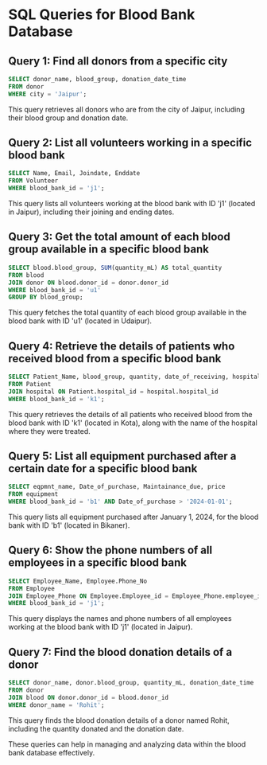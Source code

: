 # SQL Queries for Blood Bank Database
## Query 1: Find all donors from a specific city
```sql
SELECT donor_name, blood_group, donation_date_time
FROM donor
WHERE city = 'Jaipur';
```
This query retrieves all donors who are from the city of Jaipur, including their blood group and donation date.

## Query 2: List all volunteers working in a specific blood bank
```sql
SELECT Name, Email, Joindate, Enddate
FROM Volunteer
WHERE blood_bank_id = 'j1';
```
This query lists all volunteers working at the blood bank with ID 'j1' (located in Jaipur), including their joining and ending dates.

## Query 3: Get the total amount of each blood group available in a specific blood bank
```sql
SELECT blood.blood_group, SUM(quantity_mL) AS total_quantity
FROM blood
JOIN donor ON blood.donor_id = donor.donor_id
WHERE blood_bank_id = 'u1'
GROUP BY blood_group;
```
This query fetches the total quantity of each blood group available in the blood bank with ID 'u1' (located in Udaipur).

## Query 4: Retrieve the details of patients who received blood from a specific blood bank
```sql
SELECT Patient_Name, blood_group, quantity, date_of_receiving, hospital_name
FROM Patient
JOIN hospital ON Patient.hospital_id = hospital.hospital_id
WHERE blood_bank_id = 'k1';
```
This query retrieves the details of all patients who received blood from the blood bank with ID 'k1' (located in Kota), along with the name of the hospital where they were treated.

## Query 5: List all equipment purchased after a certain date for a specific blood bank
```sql
SELECT eqpmnt_name, Date_of_purchase, Maintainance_due, price
FROM equipment
WHERE blood_bank_id = 'b1' AND Date_of_purchase > '2024-01-01';
```
This query lists all equipment purchased after January 1, 2024, for the blood bank with ID 'b1' (located in Bikaner).

## Query 6: Show the phone numbers of all employees in a specific blood bank
```sql
SELECT Employee_Name, Employee.Phone_No
FROM Employee
JOIN Employee_Phone ON Employee.Employee_id = Employee_Phone.employee_id
WHERE blood_bank_id = 'j1';
```
This query displays the names and phone numbers of all employees working at the blood bank with ID 'j1' (located in Jaipur).

## Query 7: Find the blood donation details of a donor
```sql
SELECT donor_name, donor.blood_group, quantity_mL, donation_date_time
FROM donor
JOIN blood ON donor.donor_id = blood.donor_id
WHERE donor_name = 'Rohit';
```
This query finds the blood donation details of a donor named Rohit, including the quantity donated and the donation date.

These queries can help in managing and analyzing data within the blood bank database effectively.
